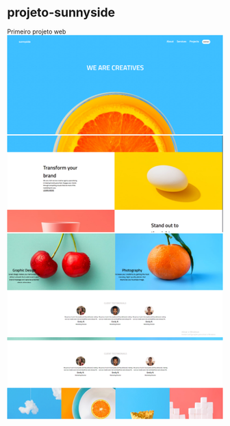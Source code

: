 # projeto-sunnyside
Primeiro projeto web
<img src="inicio.png" alt="Descrição da imagem">
<img src="meio.png" alt="Descrição da imagem">
<img src="meiomeio.png" alt="Descrição da imagem">
<img src="fim.png" alt="Descrição da imagem">

